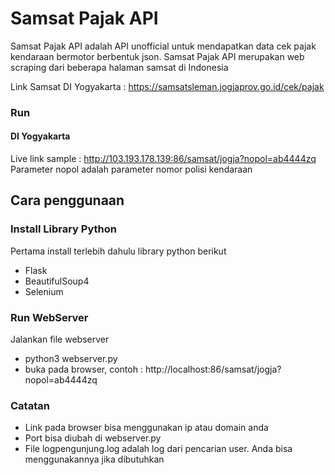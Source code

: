 # Samsat Pajak API

Samsat Pajak API adalah API unofficial untuk mendapatkan data cek pajak kendaraan bermotor berbentuk json. Samsat Pajak API merupakan web scraping dari beberapa halaman samsat di Indonesia

Link Samsat DI Yogyakarta : https://samsatsleman.jogjaprov.go.id/cek/pajak


### Run
#### DI Yogyakarta
Live link sample : http://103.193.178.139:86/samsat/jogja?nopol=ab4444zq
Parameter nopol adalah parameter nomor polisi kendaraan


## Cara penggunaan

### Install Library Python
Pertama install terlebih dahulu library python berikut
- Flask
- BeautifulSoup4
- Selenium
### Run WebServer
Jalankan file webserver
- python3 webserver.py
- buka pada browser, contoh : http://localhost:86/samsat/jogja?nopol=ab4444zq

### Catatan
- Link pada browser bisa menggunakan ip atau domain anda
- Port bisa diubah di webserver.py
- File logpengunjung.log adalah log dari pencarian user. Anda bisa menggunakannya jika dibutuhkan